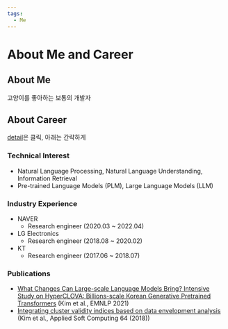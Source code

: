 ```yaml
---
tags:
  - Me
---
```

# About Me and Career
## About Me
고양이를 좋아하는 보통의 개발자

## About Career
[detail](https://drive.google.com/file/d/1poW_GQ6OikBP2ZVD9jmfLh6UlmkBFi49/view?usp=sharing)은 클릭, 아래는 간략하게

### Technical Interest
- Natural Language Processing, Natural Language Understanding, Information Retrieval
- Pre-trained Language Models (PLM), Large Language Models (LLM)

### Industry Experience
- NAVER
    - Research engineer (2020.03 ~ 2022.04)
-  LG Electronics
    -  Research engineer (2018.08 ~ 2020.02)
-  KT
    -  Research engineer (2017.06 ~ 2018.07)

### Publications
- [What Changes Can Large-scale Language Models Bring? Intensive Study on HyperCLOVA: Billions-scale Korean Generative Pretrained Transformers](https://aclanthology.org/2021.emnlp-main.274) (Kim et al., EMNLP 2021)
- [Integrating cluster validity indices based on data envelopment analysis](https://www.sciencedirect.com/science/article/abs/pii/S1568494617307202) (Kim et al., Applied Soft Computing 64 (2018))
